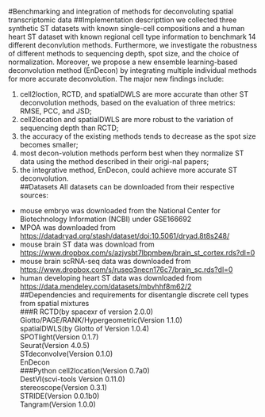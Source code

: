 #Benchmarking and integration of methods for deconvoluting spatial transcriptomic data
##Implementation descripttion
we collected three synthetic ST datasets with known single-cell compositions and a human heart ST dataset with known regional cell type information
to benchmark 14 different deconvlution methods. Furthermore, we investigate the robustness of different methods to sequencing depth, spot size, and 
the choice of normalization. Moreover, we propose a new ensemble learning-based deconvolution method (EnDecon) by integrating multiple individual 
methods for more accurate deconvolution.
The major new findings include: 
1) cell2loction, RCTD, and spatialDWLS are more accurate than other ST deconvolution methods, based on the evaluation of three metrics: RMSE, PCC, and JSD;<br> 
2) cell2location and spatialDWLS are more robust to the variation of sequencing depth than RCTD;<br>
3) the accuracy of the existing methods tends to decrease as the spot size becomes smaller;<br> 
4) most decon-volution methods perform best when they normalize ST data using the method described in their origi-nal papers;<br> 
5) the integrative method, EnDecon, could achieve more accurate ST deconvolution.<br>
##Datasets
All datasets can be downloaded from their respective sources:<br>
* mouse embryo was downloaded from the National Center for Biotechnology Information (NCBI) under GSE166692<br>
* MPOA was downloaded from https://datadryad.org/stash/dataset/doi:10.5061/dryad.8t8s248/<br>
* mouse brain ST data was download from https://www.dropbox.com/s/azjysbt7lbpmbew/brain_st_cortex.rds?dl=0 <br>
* mouse brain scRNA-seq data was downloaded from https://www.dropbox.com/s/ruseq3necn176c7/brain_sc.rds?dl=0<br>
* human developing heart ST data was downloaded from https://data.mendeley.com/datasets/mbvhhf8m62/2<br>
##Dependencies and requirements for disentangle discrete cell types from spatial mixtures<br>
###R
RCTD(by spacexr of version 2.0.0)<br>
Giotto/PAGE/RANK/Hypergeometric(Version 1.1.0)<br>
spatialDWLS(by Giotto of Version 1.0.4)<br>
SPOTlight(Version 0.1.7)<br>
Seurat(Version 4.0.5)<br>
STdeconvolve(Version 0.1.0)<br>
EnDecon<br>
###Python
cell2location(Version 0.7a0)<br>
DestVI(scvi-tools Version 0.11.0)<br>
stereoscope(Version 0.3.1)<br>
STRIDE(Version 0.0.1b0)<br>
Tangram(Version 1.0.0)<br>





